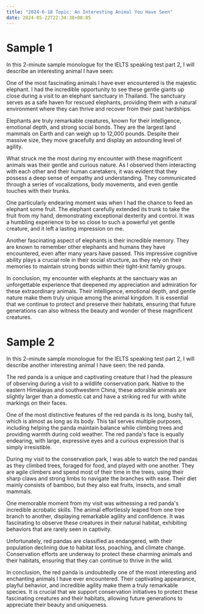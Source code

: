 ```yaml
---
title: "2024-6-18 Topic: An Interesting Animal You Have Seen"
date: 2024-05-22T22:34:38+08:05
---
```


# Sample 1
In this 2-minute sample monologue for the IELTS speaking test part 2, I will describe an interesting animal I have seen:

One of the most fascinating animals I have ever encountered is the majestic elephant. I had the incredible opportunity to see these gentle giants up close during a visit to an elephant sanctuary in Thailand. The sanctuary serves as a safe haven for rescued elephants, providing them with a natural environment where they can thrive and recover from their past hardships.

Elephants are truly remarkable creatures, known for their intelligence, emotional depth, and strong social bonds. They are the largest land mammals on Earth and can weigh up to 12,000 pounds. Despite their massive size, they move gracefully and display an astounding level of agility.

What struck me the most during my encounter with these magnificent animals was their gentle and curious nature. As I observed them interacting with each other and their human caretakers, it was evident that they possess a deep sense of empathy and understanding. They communicated through a series of vocalizations, body movements, and even gentle touches with their trunks.

One particularly endearing moment was when I had the chance to feed an elephant some fruit. The elephant carefully extended its trunk to take the fruit from my hand, demonstrating exceptional dexterity and control. It was a humbling experience to be so close to such a powerful yet gentle creature, and it left a lasting impression on me.

Another fascinating aspect of elephants is their incredible memory. They are known to remember other elephants and humans they have encountered, even after many years have passed. This impressive cognitive ability plays a crucial role in their social structure, as they rely on their memories to maintain strong bonds within their tight-knit family groups.

In conclusion, my encounter with elephants at the sanctuary was an unforgettable experience that deepened my appreciation and admiration for these extraordinary animals. Their intelligence, emotional depth, and gentle nature make them truly unique among the animal kingdom. It is essential that we continue to protect and preserve their habitats, ensuring that future generations can also witness the beauty and wonder of these magnificent creatures.

# Sample 2

In this 2-minute sample monologue for the IELTS speaking test part 2, I will describe another interesting animal I have seen: the red panda.

The red panda is a unique and captivating creature that I had the pleasure of observing during a visit to a wildlife conservation park. Native to the eastern Himalayas and southwestern China, these adorable animals are slightly larger than a domestic cat and have a striking red fur with white markings on their faces.

One of the most distinctive features of the red panda is its long, bushy tail, which is almost as long as its body. This tail serves multiple purposes, including helping the panda maintain balance while climbing trees and providing warmth during cold weather. The red panda's face is equally endearing, with large, expressive eyes and a curious expression that is simply irresistible.

During my visit to the conservation park, I was able to watch the red pandas as they climbed trees, foraged for food, and played with one another. They are agile climbers and spend most of their time in the trees, using their sharp claws and strong limbs to navigate the branches with ease. Their diet mainly consists of bamboo, but they also eat fruits, insects, and small mammals.

One memorable moment from my visit was witnessing a red panda's incredible acrobatic skills. The animal effortlessly leaped from one tree branch to another, displaying remarkable agility and confidence. It was fascinating to observe these creatures in their natural habitat, exhibiting behaviors that are rarely seen in captivity.

Unfortunately, red pandas are classified as endangered, with their population declining due to habitat loss, poaching, and climate change. Conservation efforts are underway to protect these charming animals and their habitats, ensuring that they can continue to thrive in the wild.

In conclusion, the red panda is undoubtedly one of the most interesting and enchanting animals I have ever encountered. Their captivating appearance, playful behavior, and incredible agility make them a truly remarkable species. It is crucial that we support conservation initiatives to protect these fascinating creatures and their habitats, allowing future generations to appreciate their beauty and uniqueness.
